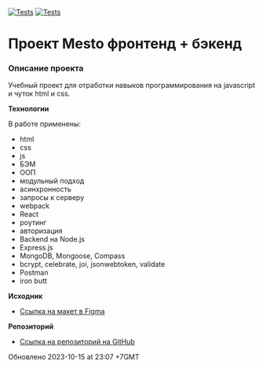 [![Tests](../../actions/workflows/tests-13-sprint.yml/badge.svg)](../../actions/workflows/tests-13-sprint.yml) [![Tests](../../actions/workflows/tests-14-sprint.yml/badge.svg)](../../actions/workflows/tests-14-sprint.yml)

# Проект Mesto фронтенд + бэкенд

### Описание проекта

Учебный проект для отработки навыков программирования на javascript и чуток html и css.

**Технологии**

В работе применены:

- html
- css
- js
- БЭМ
- ООП
- модульный подход
- асинхронность
- запросы к серверу
- webpack
- React
- роутинг
- авторизация
- Backend на Node.js
- Express.js
- MongoDB, Mongoose, Compass
- bcrypt, celebrate, joi, jsonwebtoken, validate
- Postman
- iron butt

**Исходник**

- [Ссылка на макет в Figma](https://www.figma.com/file/2cn9N9jSkmxD84oJik7xL7/JavaScript.-Sprint-4?node-id=0%3A1)

**Репозиторий**

- [Ссылка на репозиторий на GitHub](https://github.com/SergeyKardashev/express-mesto-gha)

Обновлено 2023-10-15 at 23:07 +7GMT



